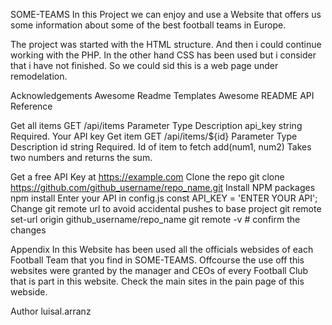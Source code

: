 SOME-TEAMS
In this Project we can enjoy and use a Website that offers us some information about some of the best football teams in Europe.

The project was started with the HTML structure. And then i could continue working
with the PHP. In the other hand CSS has been used but i consider that i have not finished.  So we could sid this is a web page under remodelation.


Acknowledgements
Awesome Readme Templates
Awesome README
API Reference

Get all items
  GET /api/items
Parameter	Type	Description
api_key	string	Required. Your API key
Get item
  GET /api/items/${id}
Parameter	Type	Description
id	string	Required. Id of item to fetch
add(num1, num2)
Takes two numbers and returns the sum.


Get a free API Key at https://example.com
Clone the repo
git clone https://github.com/github_username/repo_name.git
Install NPM packages
npm install
Enter your API in config.js
const API_KEY = 'ENTER YOUR API';
Change git remote url to avoid accidental pushes to base project
git remote set-url origin github_username/repo_name
git remote -v # confirm the changes


Appendix
In this Website has been used all the officials websides of each Football Team 
that you find in SOME-TEAMS.
Offcourse the use off this websites were granted by the manager and CEOs of every
Football Club that is part in this website.
Check the main sites in the pain page of this webside.


Author
luisal.arranz

